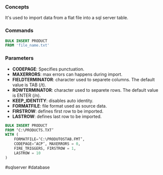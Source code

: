 ### Concepts

It's used to import data from a flat file into a sql server table.

### Commands

```sql
BULK INSERT PRODUCT
FROM 'file_name.txt'
```

### Parameters

* **CODEPAGE**: Specifies punctuation.
* **MAXERRORS**: max errors can happens during import.
* **FIELDTERMINATOR**: character used to separete columns. The default value is TAB (/t).
* **ROWTERMINATOR**: character used to separete rows. The default value is ENTER (/n).
* **KEEP_IDENTITY**: disables auto identity.
* **FORMATFILE**: file format used as source data.
* **FIRSTROW**: defines first row to be imported.
* **LASTROW**: defines last row to be imported.

```sql
BULK INSERT PRODUCT 
FROM ‘C:\PRODUCTS.TXT’ 
WITH ( 
	FORMATFILE=‘C:\PRODUTOSTAB.FMT’,
	CODEPAGE=‘ACP’, MAXERRORS = 0,
	FIRE_TRIGGERS, FIRSTROW = 1, 
	LASTROW = 10 
)
```

#sqlserver #database 
